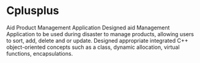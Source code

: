 # Cplusplus
Aid Product Management Application 
Designed aid Management Application to be used during disaster to manage products, allowing users to sort, add, delete and or update.
Designed appropriate integrated C++ object-oriented concepts such as a class, dynamic allocation, virtual functions, encapsulations.
